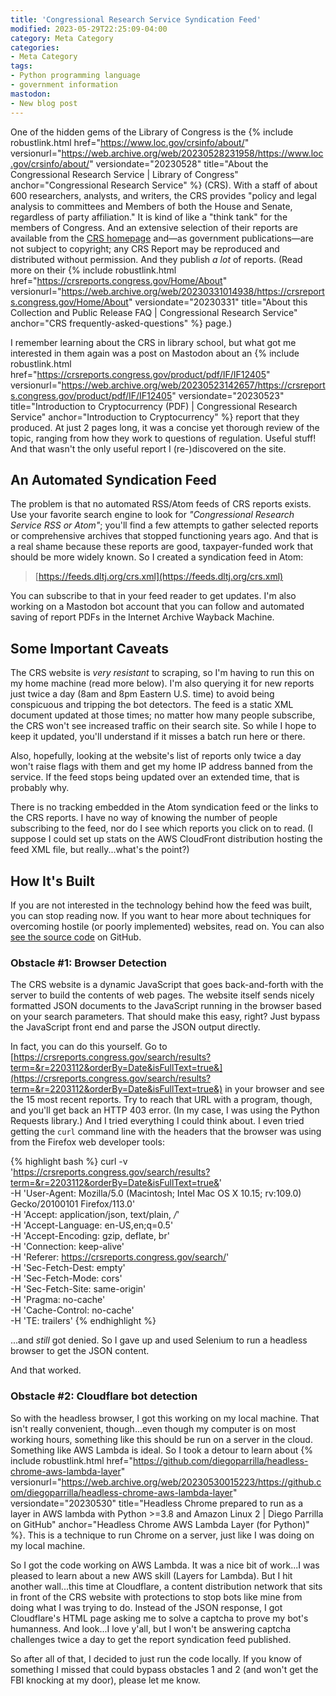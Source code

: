 ```yaml
---
title: 'Congressional Research Service Syndication Feed'
modified: 2023-05-29T22:25:09-04:00
category: Meta Category
categories:
- Meta Category
tags:
- Python programming language
- government information
mastodon:
- New blog post
---
```

One of the hidden gems of the Library of Congress is the {% include robustlink.html href="https://www.loc.gov/crsinfo/about/" versionurl="https://web.archive.org/web/20230528231958/https://www.loc.gov/crsinfo/about/" versiondate="20230528" title="About the Congressional Research Service | Library of Congress" anchor="Congressional Research Service" %} (CRS). 
With a staff of about 600 researchers, analysts, and writers, the CRS provides "policy and legal analysis to committees and Members of both the House and Senate, regardless of party affiliation." 
It is kind of like a "think tank" for the members of Congress. 
And an extensive selection of their reports are available from the [CRS homepage](https://crsreports.congress.gov/) and—as government publications—are not subject to copyright; any CRS Report may be reproduced and distributed without permission. 
And they publish _a lot_ of reports. 
(Read more on their {% include robustlink.html href="https://crsreports.congress.gov/Home/About" versionurl="https://web.archive.org/web/20230331014938/https://crsreports.congress.gov/Home/About" versiondate="20230331" title="About this Collection and Public Release FAQ | Congressional Research Service" anchor="CRS frequently-asked-questions" %} page.) 

I remember learning about the CRS in library school, but what got me interested in them again was a post on Mastodon about an {% include robustlink.html href="https://crsreports.congress.gov/product/pdf/IF/IF12405" versionurl="https://web.archive.org/web/20230523142657/https://crsreports.congress.gov/product/pdf/IF/IF12405" versiondate="20230523" title="Introduction to Cryptocurrency (PDF) | Congressional Research Service" anchor="Introduction to Cryptocurrency" %} report that they produced. 
At just 2 pages long, it was a concise yet thorough review of the topic, ranging from how they work to questions of regulation. 
Useful stuff! 
And that wasn't the only useful report I (re-)discovered on the site. 

## An Automated Syndication Feed
The problem is that no automated RSS/Atom feeds of CRS reports exists. 
Use your favorite search engine to look for _"Congressional Research Service RSS or Atom"_; you'll find a few attempts to gather selected reports or comprehensive archives that stopped functioning years ago.
And that is a real shame because these reports are good, taxpayer-funded work that should be more widely known. 
So I created a syndication feed in Atom:

> [https://feeds.dltj.org/crs.xml](https://feeds.dltj.org/crs.xml)

You can subscribe to that in your feed reader to get updates. 
I'm also working on a Mastodon bot account that you can follow and automated saving of report PDFs in the Internet Archive Wayback Machine. 

## Some Important Caveats
The CRS website is _very resistant_ to scraping, so I'm having to run this on my home machine (read more below). 
I'm also querying it for new reports just twice a day (8am and 8pm Eastern U.S. time) to avoid being conspicuous and tripping the bot detectors. 
The feed is a static XML document updated at those times; no matter how many people subscribe, the CRS won't see increased traffic on their search site. 
So while I hope to keep it updated, you'll understand if it misses a batch run here or there. 

Also, hopefully, looking at the website's list of reports only twice a day won't raise flags with them and get my home IP address banned from the service. 
If the feed stops being updated over an extended time, that is probably why.

There is no tracking embedded in the Atom syndication feed or the links to the CRS reports. 
I have no way of knowing the number of people subscribing to the feed, nor do I see which reports you click on to read. 
(I suppose I could set up stats on the AWS CloudFront distribution hosting the feed XML file, but really...what's the point?)

## How It's Built
If you are not interested in the technology behind how the feed was built, you can stop reading now. 
If you want to hear more about techniques for overcoming hostile (or poorly implemented) websites, read on.
You can also [see the source code](https://github.com/dltj/crs2rss) on GitHub.

### Obstacle #1: Browser Detection
The CRS website is a dynamic JavaScript that goes back-and-forth with the server to build the contents of web pages. 
The website itself sends nicely formatted JSON documents to the JavaScript running in the browser based on your search parameters. 
That should make this easy, right? 
Just bypass the JavaScript front end and parse the JSON output directly. 

In fact, you can do this yourself. 
Go to [https://crsreports.congress.gov/search/results?term=&r=2203112&orderBy=Date&isFullText=true&](https://crsreports.congress.gov/search/results?term=&r=2203112&orderBy=Date&isFullText=true&) in your browser and see the 15 most recent reports. 
Try to reach that URL with a program, though, and you'll get back an HTTP 403 error. 
(In my case, I was using the Python Requests library.) 
And I tried everything I could think about. 
I even tried getting the `curl` command line with the headers that the browser was using from the Firefox web developer tools:

{% highlight bash %}
curl -v 'https://crsreports.congress.gov/search/results?term=&r=2203112&orderBy=Date&isFullText=true&' \
  -H 'User-Agent: Mozilla/5.0 (Macintosh; Intel Mac OS X 10.15; rv:109.0) Gecko/20100101 Firefox/113.0' \
  -H 'Accept: application/json, text/plain, */*' \
  -H 'Accept-Language: en-US,en;q=0.5' \
  -H 'Accept-Encoding: gzip, deflate, br' \
  -H 'Connection: keep-alive' \
  -H 'Referer: https://crsreports.congress.gov/search/' \
  -H 'Sec-Fetch-Dest: empty' \
  -H 'Sec-Fetch-Mode: cors' \
  -H 'Sec-Fetch-Site: same-origin' \
  -H 'Pragma: no-cache' \
  -H 'Cache-Control: no-cache' \
  -H 'TE: trailers'
{% endhighlight %}

...and _still_ got denied. 
So I gave up and used Selenium to run a headless browser to get the JSON content. 

And that worked.

### Obstacle #2: Cloudflare bot detection
So with the headless browser, I got this working on my local machine. 
That isn't really convenient, though...even though my computer is on most working hours, something like this should be run on a server in the cloud. 
Something like AWS Lambda is ideal. 
So I took a detour to learn about {% include robustlink.html href="https://github.com/diegoparrilla/headless-chrome-aws-lambda-layer" versionurl="https://web.archive.org/web/20230530015223/https://github.com/diegoparrilla/headless-chrome-aws-lambda-layer" versiondate="20230530" title="Headless Chrome prepared to run as a layer in AWS lambda with Python >=3.8 and Amazon Linux 2 | Diego Parrilla on GitHub" anchor="Headless Chrome AWS Lambda Layer (for Python)" %}. 
This is a technique to run Chrome on a server, just like I was doing on my local machine. 

So I got the code working on AWS Lambda. 
It was a nice bit of work...I was pleased to learn about a new AWS skill (Layers for Lambda). 
But I hit another wall...this time at Cloudflare, a content distribution network that sits in front of the CRS website with protections to stop bots like mine from doing what I was trying to do. 
Instead of the JSON response, I got Cloudflare's HTML page asking me to solve a captcha to prove my bot's humanness. 
And look...I love y'all, but I won't be answering captcha challenges twice a day to get the report syndication feed published.

So after all of that, I decided to just run the code locally. 
If you know of something I missed that could bypass obstacles 1 and 2 (and won't get the FBI knocking at my door), please let me know.
